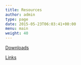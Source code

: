 ```yaml
---
title: Resources
author: admin
type: page
date: 2015-05-23T06:03:41+00:00
menu: main
weight: 40
---
```


[Downloads][1]

[Links][2]
  
[1]: downloads
[2]: links